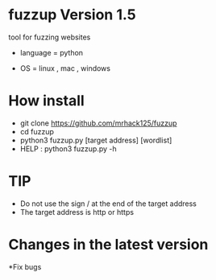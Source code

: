 # fuzzup Version 1.5

tool for fuzzing websites 

* language = python

* OS = linux , mac , windows 



# How install 

* git clone https://github.com/mrhack125/fuzzup
* cd fuzzup
* python3 fuzzup.py [target address] [wordlist]
* HELP : python3 fuzzup.py -h


# TIP

* Do not use the sign / at the end of the target address
* The target address is http or https

# Changes in the latest version

*Fix bugs
